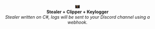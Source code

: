 <p align="center">
  <img height="10px" src="1_L1UZhwLzBaFtbetXExCz9A.webp"> <br>
  <b>Stealer + Clipper + Keylogger</b> <br>
  <i>Stealer written on C#, logs will be sent to your Discord channel using a webhook.</i>
</p>
